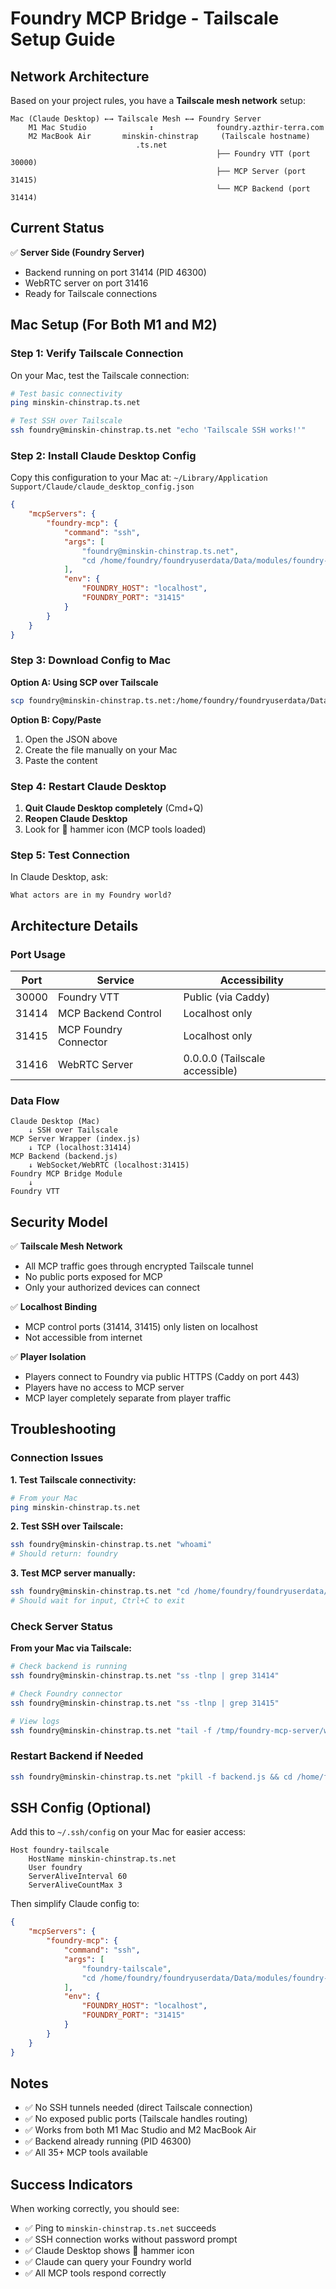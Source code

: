 # Foundry MCP Bridge - Tailscale Setup Guide

## Network Architecture

Based on your project rules, you have a **Tailscale mesh network** setup:

```
Mac (Claude Desktop) ←→ Tailscale Mesh ←→ Foundry Server
    M1 Mac Studio              ↕              foundry.azthir-terra.com
    M2 MacBook Air       minskin-chinstrap     (Tailscale hostname)
                            .ts.net            
                                              ├── Foundry VTT (port 30000)
                                              ├── MCP Server (port 31415)  
                                              └── MCP Backend (port 31414)
```

## Current Status

✅ **Server Side (Foundry Server)**
- Backend running on port 31414 (PID 46300)
- WebRTC server on port 31416
- Ready for Tailscale connections

## Mac Setup (For Both M1 and M2)

### Step 1: Verify Tailscale Connection

On your Mac, test the Tailscale connection:

```bash
# Test basic connectivity
ping minskin-chinstrap.ts.net

# Test SSH over Tailscale
ssh foundry@minskin-chinstrap.ts.net "echo 'Tailscale SSH works!'"
```

### Step 2: Install Claude Desktop Config

Copy this configuration to your Mac at:
`~/Library/Application Support/Claude/claude_desktop_config.json`

```json
{
    "mcpServers": {
        "foundry-mcp": {
            "command": "ssh",
            "args": [
                "foundry@minskin-chinstrap.ts.net",
                "cd /home/foundry/foundryuserdata/Data/modules/foundry-mcp-bridge/dist/mcp-server && node index.js"
            ],
            "env": {
                "FOUNDRY_HOST": "localhost",
                "FOUNDRY_PORT": "31415"
            }
        }
    }
}
```

### Step 3: Download Config to Mac

**Option A: Using SCP over Tailscale**
```bash
scp foundry@minskin-chinstrap.ts.net:/home/foundry/foundryuserdata/Data/modules/foundry-mcp-bridge/claude_desktop_config_tailscale.json ~/Library/Application\ Support/Claude/claude_desktop_config.json
```

**Option B: Copy/Paste**
1. Open the JSON above
2. Create the file manually on your Mac
3. Paste the content

### Step 4: Restart Claude Desktop

1. **Quit Claude Desktop completely** (Cmd+Q)
2. **Reopen Claude Desktop**
3. Look for 🔨 hammer icon (MCP tools loaded)

### Step 5: Test Connection

In Claude Desktop, ask:
```
What actors are in my Foundry world?
```

## Architecture Details

### Port Usage

| Port  | Service | Accessibility |
|-------|---------|---------------|
| 30000 | Foundry VTT | Public (via Caddy) |
| 31414 | MCP Backend Control | Localhost only |
| 31415 | MCP Foundry Connector | Localhost only |
| 31416 | WebRTC Server | 0.0.0.0 (Tailscale accessible) |

### Data Flow

```
Claude Desktop (Mac)
    ↓ SSH over Tailscale
MCP Server Wrapper (index.js)
    ↓ TCP (localhost:31414)
MCP Backend (backend.js)
    ↓ WebSocket/WebRTC (localhost:31415)
Foundry MCP Bridge Module
    ↓
Foundry VTT
```

## Security Model

✅ **Tailscale Mesh Network**
- All MCP traffic goes through encrypted Tailscale tunnel
- No public ports exposed for MCP
- Only your authorized devices can connect

✅ **Localhost Binding**
- MCP control ports (31414, 31415) only listen on localhost
- Not accessible from internet

✅ **Player Isolation**
- Players connect to Foundry via public HTTPS (Caddy on port 443)
- Players have no access to MCP server
- MCP layer completely separate from player traffic

## Troubleshooting

### Connection Issues

**1. Test Tailscale connectivity:**
```bash
# From your Mac
ping minskin-chinstrap.ts.net
```

**2. Test SSH over Tailscale:**
```bash
ssh foundry@minskin-chinstrap.ts.net "whoami"
# Should return: foundry
```

**3. Test MCP server manually:**
```bash
ssh foundry@minskin-chinstrap.ts.net "cd /home/foundry/foundryuserdata/Data/modules/foundry-mcp-bridge/dist/mcp-server && node index.js"
# Should wait for input, Ctrl+C to exit
```

### Check Server Status

**From your Mac via Tailscale:**
```bash
# Check backend is running
ssh foundry@minskin-chinstrap.ts.net "ss -tlnp | grep 31414"

# Check Foundry connector
ssh foundry@minskin-chinstrap.ts.net "ss -tlnp | grep 31415"

# View logs
ssh foundry@minskin-chinstrap.ts.net "tail -f /tmp/foundry-mcp-server/wrapper.log"
```

### Restart Backend if Needed

```bash
ssh foundry@minskin-chinstrap.ts.net "pkill -f backend.js && cd /home/foundry/foundryuserdata/Data/modules/foundry-mcp-bridge/dist/mcp-server && node backend.js &"
```

## SSH Config (Optional)

Add this to `~/.ssh/config` on your Mac for easier access:

```
Host foundry-tailscale
    HostName minskin-chinstrap.ts.net
    User foundry
    ServerAliveInterval 60
    ServerAliveCountMax 3
```

Then simplify Claude config to:
```json
{
    "mcpServers": {
        "foundry-mcp": {
            "command": "ssh",
            "args": [
                "foundry-tailscale",
                "cd /home/foundry/foundryuserdata/Data/modules/foundry-mcp-bridge/dist/mcp-server && node index.js"
            ],
            "env": {
                "FOUNDRY_HOST": "localhost",
                "FOUNDRY_PORT": "31415"
            }
        }
    }
}
```

## Notes

- ✅ No SSH tunnels needed (direct Tailscale connection)
- ✅ No exposed public ports (Tailscale handles routing)
- ✅ Works from both M1 Mac Studio and M2 MacBook Air
- ✅ Backend already running (PID 46300)
- ✅ All 35+ MCP tools available

## Success Indicators

When working correctly, you should see:
- ✅ Ping to `minskin-chinstrap.ts.net` succeeds
- ✅ SSH connection works without password prompt
- ✅ Claude Desktop shows 🔨 hammer icon
- ✅ Claude can query your Foundry world
- ✅ All MCP tools respond correctly

